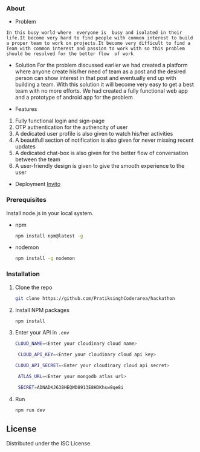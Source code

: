 ### About
* Problem
```
In this busy world where  everyone is  busy and isolated in their life.It become very hard to find people with common interest to build a proper team to work on projects.It become very difficult to find a Team with common interest and passion to work with so this problem should be resolved for the better flow  of work
```
* Solution
For the problem discussed earlier we had created a  platform where  anyone  create his/her need of team as a post and the desired person can show interest in that post and eventually end up with building a team.
With this solution it will become very easy to get a best team with no more efforts.
We had created a fully functional web app and a prototype of android app for the problem

* Features 
1. Fully functional login and sign-page
2. OTP authentication for the authencity of user
3. A dedicated user profile is also given to watch his/her activities
4. A beautifull section of notification is also given for never missing recent updates
5. A dedicated chat-box is also given for the better flow of conversation between the team
6. A user-friendly design is given to give the smooth experience to the user

* Deployment
<a href="https://invito.onrender.com/">Invito</a>


### Prerequisites

Install node.js in your local system. 
* npm
  ```sh
  npm install npm@latest -g
  ```
* nodemon
  ```sh
  npm install -g nodemon
  ```

### Installation

1. Clone the repo
   ```sh
   git clone https://github.com/PratiksinghCoderarea/hackathon
   ```
2. Install NPM packages
   ```sh
   npm install
   ```
3. Enter your API in `.env`
   ```sh
   CLOUD_NAME=<Enter your cloudinary cloud name>
   ```
   ```sh
    CLOUD_API_KEY=<Enter your cloudinary cloud api key>
    ```
    ```sh
    CLOUD_API_SECRET=<Enter your cloudinary cloud api secret>
    ```
   ```sh
    ATLAS_URL=<Enter your mongodb atlas url>
   ```
   ```sh
    SECRET=ADNADKJ638HEQWD8913E8HDKhsw8qe8i
   ```
4. Run
    ```sh
   npm run dev
   ```


## License

Distributed under the ISC License.